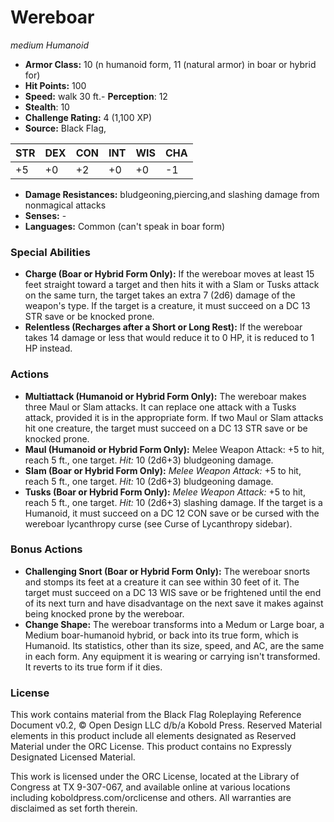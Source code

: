 # Wereboar

*medium* *Humanoid*

- **Armor Class:** 10 (n humanoid form, 11 (natural armor) in boar or hybrid for)
- **Hit Points:** 100 
- **Speed:** walk 30 ft.- **Perception**: 12
- **Stealth**: 10
- **Challenge Rating:** 4 (1,100 XP)
- **Source:** Black Flag,

| STR | DEX | CON | INT | WIS | CHA |
| --- | --- | --- | --- | --- | --- |
| +5 | +0 | +2 | +0 | +0 | -1 |

- **Damage Resistances:** bludgeoning,piercing,and slashing damage from nonmagical attacks
- **Senses:** -
- **Languages:** Common (can't speak in boar form)

### Special Abilities

- **Charge (Boar or Hybrid Form Only):** If the wereboar moves at least 15 feet straight toward a target and then hits it with a Slam or Tusks attack on the same turn, the target takes an extra 7 (2d6) damage of the weapon's type. If the target is a creature, it must succeed on a DC 13 STR save or be knocked prone.
- **Relentless (Recharges after a Short or Long Rest):** If the wereboar takes 14 damage or less that would reduce it to 0 HP, it is reduced to 1 HP instead.

### Actions

- **Multiattack (Humanoid or Hybrid Form Only):** The wereboar makes three Maul or Slam attacks. It can replace one attack with a Tusks attack, provided it is in the appropriate form. If two Maul or Slam attacks hit one creature, the target must succeed on a DC 13 STR save or be knocked prone.
- **Maul (Humanoid or Hybrid Form Only):** Melee Weapon Attack: +5 to hit, reach 5 ft., one target. _Hit:_ 10 (2d6+3) bludgeoning damage.
- **Slam (Boar or Hybrid Form Only):** _Melee Weapon Attack:_ +5 to hit, reach 5 ft., one target. _Hit:_ 10 (2d6+3) bludgeoning damage.
- **Tusks (Boar or Hybrid Form Only):** _Melee Weapon Attack:_ +5 to hit, reach 5 ft., one target. _Hit:_ 10 (2d6+3) slashing damage. If the target is a Humanoid, it must succeed on a DC 12 CON save or be cursed with the wereboar lycanthropy curse (see Curse of Lycanthropy sidebar).

### Bonus Actions

- **Challenging Snort (Boar or Hybrid Form Only):** The wereboar snorts and stomps its feet at a creature it can see within 30 feet of it. The target must succeed on a DC 13 WIS save or be frightened until the end of its next turn and have disadvantage on the next save it makes against being knocked prone by the wereboar.
- **Change Shape:** The wereboar transforms into a Medum or Large boar, a Medium boar-humanoid hybrid, or back into its true form, which is Humanoid. Its statistics, other than its size, speed, and AC, are the same in each form. Any equipment it is wearing or carrying isn't transformed. It reverts to its true form if it dies.


### License

This work contains material from the Black Flag Roleplaying Reference Document v0.2, © Open Design LLC d/b/a Kobold Press. Reserved Material elements in this product include all elements designated as Reserved Material under the ORC License. This product contains no Expressly Designated Licensed Material.

This work is licensed under the ORC License, located at the Library of Congress at TX 9-307-067, and available online at various locations including koboldpress.com/orclicense and others. All warranties are disclaimed as set forth therein.
